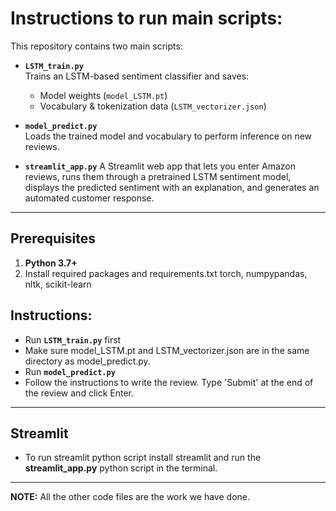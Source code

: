 # Instructions to run main scripts:

This repository contains two main scripts: 

- **`LSTM_train.py`**  
  Trains an LSTM-based sentiment classifier and saves:
  - Model weights (`model_LSTM.pt`)  
  - Vocabulary & tokenization data (`LSTM_vectorizer.json`)

- **`model_predict.py`**  
  Loads the trained model and vocabulary to perform inference on new reviews.

- **`streamlit_app.py`**
  A Streamlit web app that lets you enter Amazon reviews, runs them through a pretrained LSTM sentiment model, displays the predicted sentiment with an explanation, and generates an automated customer response.
---

## Prerequisites

1. **Python 3.7+**  
2. Install required packages and requirements.txt
torch, numpypandas, nltk, scikit-learn

## Instructions:
- Run **`LSTM_train.py`**   first 
- Make sure model_LSTM.pt and LSTM_vectorizer.json are in the same directory as model_predict.py.
- Run **`model_predict.py`**  
- Follow the instructions to write the review. Type 'Submit' at the end of the review and click Enter. 

---
## Streamlit

- To run streamlit python script install streamlit and run the **streamlit_app.py**  python script in the terminal.

---

**NOTE:** All the other code files are the work we have done.
